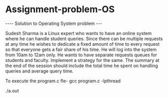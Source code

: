 # Assignment-problem-OS
---- Solution to Operating System problem ---


Sudesh Sharma is a Linux expert who wants to have an online system where he can
handle student queries. Since there can be multiple requests at any time he wishes to dedicate
a fixed amount of time to every request so that everyone gets a fair share of his time. He will
log into the system from 10am to 12am only. He wants to have separate requests queues for
students and faculty. Implement a strategy for the same. The summary at the end of the
session should include the total time he spent on handling queries and average query time.


To execute the program.c fle-
gcc program.c -lpthread

./a.out
